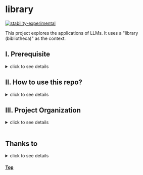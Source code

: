 library
==============================

[![stability-experimental](https://img.shields.io/badge/stability-experimental-orange.svg)](https://github.com/mkenney/software-guides/blob/master/STABILITY-BADGES.md#experimental) 



This project explores the applications of LLMs. It uses a "library (bibliotheca)" as the context. 


## I. Prerequisite
<details>
  <summary> click to see details </summary>

 * Python 11
</details>

## II. How to use this repo?
<details>
  <summary> click to see details </summary>

#### 1. Download this repo
```bash
git clone https://github.com/dujm/library.git

# remove my git directory
rm -rf .git/

# create a new git repository if you need
#git init
```
#### 2. Create a conda environment (named as e.g.`library`) 
```bash
# create an env with Python 11 (see file `environments.yml`)
conda env create --name library --file=environments.yml

# activate env
conda activate library
```

#### 3. Add conda environment to your jupyter lab (or jupyter notebook)

```bash
# add conda environment to jupyter lab
conda install ipykernel
ipython kernel install --user --name=library

# open jupyter lab
jupyter lab
```

#### 4. Set up Ollama
 * Below is for MacOS. Find more instructions on [Ollama](https://github.com/ollama/ollama) if you use other operating systems.

##### a. First-time using Ollma (for Mac users)
 * [Download file from Ollama website](https://ollama.ai/download)
 * Open Ollama app
 * Select a model from [Model library](https://github.com/ollama/ollama). 
 * I selected`llama2` model. 
 * Download it in the terminal
```sh
# pull llama2 model
ollama pull llama2
```

##### b. For future use of Ollama 
 * Open Ollama app
 * Or run the bash script in the terminal

```sh
bash scripts/ollama_serve.sh

# if you want to stop Ollma in the Mac terminal 
pkill ollama
```


#### 5. Run notebooks
 * Go to `notebooks/`
 * Open a notebook
 * Select the kernel `library`
</details>

## III. Project Organization
<details>
  <summary> click to see details </summary>

    ├── LICENSE
    ├── Makefile           <- Makefile with commands like `make data` or `make train`
    ├── README.md          <- The top-level README for developers using this project.
    ├── data/              <- Data directory
    │
    ├── docs/              <- A default Sphinx project; see sphinx-doc.org for details
    │
    ├── models/            <- Trained and serialized models, model predictions, or model summaries
    │
    ├── notebooks/         <- Jupyter notebooks. Naming convention is a number (for ordering),
    │                         the creator's initials, and a short `-` delimited description, 
    │
    ├── reports/           <- Generated analysis as HTML, PDF, LaTeX, etc.
    │
    ├── requirements.txt   <- The requirements file for reproducing the Python environment 
    │
    ├── environment.yml    <- The environment file for reproducing the conda environment
    │
    ├── setup.py           <- makes project pip installable (pip install -e .) so src can be imported
    │
    ├── src/               <- Source code for use in this project.
    │
    └── tox.ini            <- tox file with settings for running tox; see tox.readthedocs.io
</details>



<br>

## Thanks to
<details>
  <summary> click to see details </summary>

 * [Project Gutenberg](https://www.gutenberg.org/)
 * [Cookiecutter Data Science](https://github.com/drivendata/cookiecutter-data-science)
 * [Embeddings and Vector Databases With ChromaDB](https://realpython.com/chromadb-vector-database/)
 * [autogen-ollama/entrypoint](https://github.com/ScottLL/autogen-ollama/blob/main/entrypoint.sh)
 * [Using RetrieveChat for Retrieve Augmented Code Generation and Question Answering](https://github.com/microsoft/autogen/blob/main/notebook/agentchat_RetrieveChat.ipynb)
 * [Langroid](https://github.com/langroid/langroid)
 * [GIFs For Readme](https://github.com/Anmol-Baranwal/Cool-GIFs-For-GitHub/blob/main/README.md)


<br>

<img src="https://user-images.githubusercontent.com/74038190/212284136-03988914-d899-44b4-b1d9-4eeccf656e44.gif" width="500">
<br><br>

</details>

#### [Top](#TOP)

